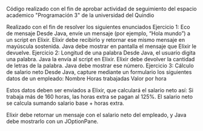 Código realizado con el fin de aprobar actividad de seguimiento del espacio academico "Programación 3" de la universidad del Quindio

Realizado con el fin de resolver los siguientes enunciados 
Ejercicio 1: Eco de mensaje
Desde Java, envíe un mensaje (por ejemplo, “Hola mundo”) a un script en Elixir. Elixir debe recibirlo y retornar ese mismo mensaje en mayúscula sostenida. Java debe mostrar en pantalla el mensaje que Elixir le devuelve.
Ejercicio 2: Longitud de una palabra
Desde Java, el usuario digita una palabra. Java la envía al script en Elixir. Elixir debe devolver la cantidad de letras de la palabra. Java debe mostrar ese número.
Ejercicio 3: Cálculo de salario neto
Desde Java, capture mediante un formulario los siguientes datos de un empleado:
Nombre
Horas trabajadas
Valor por hora


Estos datos deben ser enviados a Elixir, que calculará el salario neto así:
Si trabaja más de 160 horas, las horas extra se pagan al 125%.
El salario neto se calcula sumando salario base + horas extra.


Elixir debe retornar un mensaje con el salario neto del empleado, y Java debe mostrarlo con un JOptionPane.
